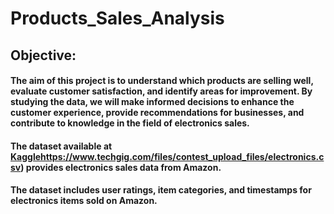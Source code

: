 # Products_Sales_Analysis

## Objective:

#### The aim of this project is to understand which products are selling well, evaluate customer satisfaction, and identify areas for improvement. By studying the data, we will make informed decisions to enhance the customer experience, provide recommendations for businesses, and contribute to knowledge in the field of electronics sales.
#### The dataset available at [Kaggle](https://www.techgig.com/files/contest_upload_files/electronics.csv)https://www.techgig.com/files/contest_upload_files/electronics.csv) provides electronics sales data from Amazon.
#### The dataset includes user ratings, item categories, and timestamps for electronics items sold on Amazon.
